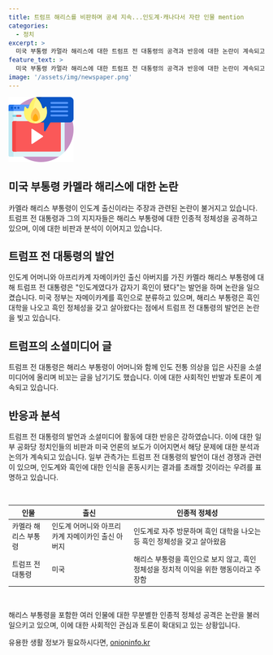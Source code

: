 ```yaml
---
title: 트럼프 해리스를 비판하며 공세 지속...인도계·캐나다서 자란 인물 mention
categories:
  - 정치
excerpt: >
  미국 부통령 카멀라 해리스에 대한 트럼프 전 대통령의 공격과 반응에 대한 논란이 계속되고 있다. 해리스 부통령의 인도계와 흑인 정체성을 두고 트럼프 전 대통령과 그의 지지자들의 주장이 계속되고 있으며, 이에 대한 논란과 비판이 이어지고 있다. 트럼프 전 대통령과 그의 러닝메이트인 밴스 의원의 주장은 해리스 부통령을 견제하고 흑인 표를 끌어내기 위한 것으로 분석되고 있으며, 이에 대한 사회적 비난과 반론이 이어지고 있다.
feature_text: >
  미국 부통령 카멀라 해리스에 대한 트럼프 전 대통령의 공격과 반응에 대한 논란이 계속되고 있다. 해리스 부통령의 인도계와 흑인 정체성을 두고 트럼프 전 대통령과 그의 지지자들의 주장이 계속되고 있으며, 이에 대한 논란과 비판이 이어지고 있다. 트럼프 전 대통령과 그의 러닝메이트인 밴스 의원의 주장은 해리스 부통령을 견제하고 흑인 표를 끌어내기 위한 것으로 분석되고 있으며, 이에 대한 사회적 비난과 반론이 이어지고 있다.
image: '/assets/img/newspaper.png'
---
```


<p><img src="/assets/img/news.png" alt="rentncar 속보" /></p>

<h2 data-ke-size="size26">미국 부통령 카멜라 해리스에 대한 논란</h2>

<p>카멜라 해리스 부통령이 인도계 출신이라는 주장과 관련된 논란이 불거지고 있습니다. 트럼프 전 대통령과 그의 지지자들은 해리스 부통령에 대한 인종적 정체성을 공격하고 있으며, 이에 대한 비판과 분석이 이어지고 있습니다.</p>

<h2 data-ke-size="size26">트럼프 전 대통령의 발언</h2>

<p>인도계 어머니와 아프리카계 자메이카인 출신 아버지를 가진 카멜라 해리스 부통령에 대해 트럼프 전 대통령은 "인도계였다가 갑자기 흑인이 됐다"는 발언을 하며 논란을 일으켰습니다. 미국 정부는 자메이카계를 흑인으로 분류하고 있으며, 해리스 부통령은 흑인 대학을 나오고 흑인 정체성을 갖고 살아왔다는 점에서 트럼프 전 대통령의 발언은 논란을 빚고 있습니다.</p>

<h2 data-ke-size="size26">트럼프의 소셜미디어 글</h2>

<p>트럼프 전 대통령은 해리스 부통령이 어머니와 함께 인도 전통 의상을 입은 사진을 소셜미디어에 올리며 비꼬는 글을 남기기도 했습니다. 이에 대한 사회적인 반발과 토론이 계속되고 있습니다.</p>

<h2 data-ke-size="size26">반응과 분석</h2>

<p>트럼프 전 대통령의 발언과 소셜미디어 활동에 대한 반응은 강하였습니다. 이에 대한 일부 공화당 정치인들의 비판과 미국 언론의 보도가 이어지면서 해당 문제에 대한 분석과 논의가 계속되고 있습니다. 일부 관측가는 트럼프 전 대통령의 발언이 대선 경쟁과 관련이 있으며, 인도계와 흑인에 대한 인식을 혼동시키는 결과를 초래할 것이라는 우려를 표명하고 있습니다.</p>

<p data-ke-size="size16">&nbsp;</p>

<table>
    <thead>
        <tr>
            <th>인물</th>
            <th>출신</th>
            <th>인종적 정체성</th>
        </tr>
    </thead>
    <tbody>
        <tr>
            <td>카멜라 해리스 부통령</td>
            <td>인도계 어머니와 아프리카계 자메이카인 출신 아버지</td>
            <td>인도계로 자주 방문하며 흑인 대학을 나오는 등 흑인 정체성을 갖고 살아왔음</td>
        </tr>
        <tr>
            <td>트럼프 전 대통령</td>
            <td>미국</td>
            <td>해리스 부통령을 흑인으로 보지 않고, 흑인 정체성을 정치적 이익을 위한 행동이라고 주장함</td>
        </tr>
    </tbody>
</table>

<p data-ke-size="size16">&nbsp;</p>

<p>해리스 부통령을 포함한 여러 인물에 대한 무분별한 인종적 정체성 공격은 논란을 불러일으키고 있으며, 이에 대한 사회적인 관심과 토론이 확대되고 있는 상황입니다.</p>
유용한 생활 정보가 필요하시다면, <a href="https://onioninfo.kr" rel="dofollow">onioninfo.kr</a>


